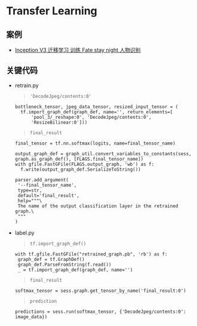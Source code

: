 # Transfer Learning
## 案例
* [Inception V3 迁移学习 训练 Fate stay night 人物识别](https://github.com/joliph/InceptionV3_for_Fate)

## 关键代码
* retrain.py
  >`'DecodeJpeg/contents:0'`
   ```
   bottleneck_tensor, jpeg_data_tensor, resized_input_tensor = (
     tf.import_graph_def(graph_def, name='', return_elements=[
         'pool_3/_reshape:0', 'DecodeJpeg/contents:0',
         'ResizeBilinear:0']))
   ```
  >`final_result`
   ```
   final_tensor = tf.nn.softmax(logits, name=final_tensor_name)
   ```
   ```
   output_graph_def = graph_util.convert_variables_to_constants(sess, graph.as_graph_def(), [FLAGS.final_tensor_name])
   with gfile.FastGFile(FLAGS.output_graph, 'wb') as f:
     f.write(output_graph_def.SerializeToString())
   ```
   ```
   parser.add_argument(
    '--final_tensor_name',
    type=str,
    default='final_result',
    help="""\
    The name of the output classification layer in the retrained graph.\
    """
  )
  ```
* label.py
  >`tf.import_graph_def()`
   ```
   with tf.gfile.FastGFile("retrained_graph.pb", 'rb') as f:
    graph_def = tf.GraphDef()
    graph_def.ParseFromString(f.read())
    _ = tf.import_graph_def(graph_def, name='')
   ```
  >`final_result`
   ```
   softmax_tensor = sess.graph.get_tensor_by_name('final_result:0')
   ```
  >`prediction`
   ```
   predictions = sess.run(softmax_tensor, {'DecodeJpeg/contents:0': image_data})
   ```
